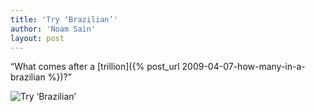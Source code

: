 ```yaml
---
title: 'Try ‘Brazilian’'
author: 'Noam Sain'
layout: post
---
```


“What comes after a [trillion]({% post_url 2009-04-07-how-many-in-a-brazilian %})?”

![Try ‘Brazilian’](https://1.bp.blogspot.com/_8aN4krk1nsk/TG_GJXnqLrI/AAAAAAAAAdY/us2OI1Aj2Ow/s1600/20100324.jpg "Try ‘Brazilian’")
